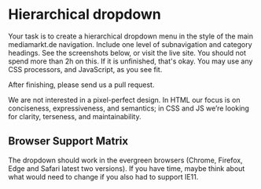 # Hierarchical dropdown

Your task is to create a hierarchical dropdown menu in the style of the main mediamarkt.de navigation. Include one level of subnavigation and category headings. See the screenshots below, or visit the live site. You should not spend more than 2h on this. If it is unfinished, that's okay. You may use any CSS processors, and JavaScript, as you see fit.

After finishing, please send us a pull request.

We are not interested in a pixel-perfect design. In HTML our focus is on conciseness, expressiveness, and semantics; in CSS and JS we’re looking for clarity, terseness, and maintainability.

## Browser Support Matrix

The dropdown should work in the evergreen browsers (Chrome, Firefox, Edge and Safari latest two versions). If you have time, maybe think about what would need to change if you also had to support IE11.
